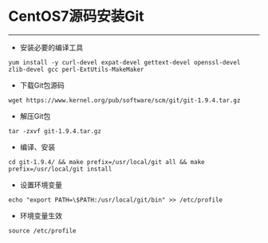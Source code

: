 # CentOS7源码安装Git

---

* 安装必要的编译工具

```
yum install -y curl-devel expat-devel gettext-devel openssl-devel zlib-devel gcc perl-ExtUtils-MakeMaker
```

* 下载Git包源码

```
wget https://www.kernel.org/pub/software/scm/git/git-1.9.4.tar.gz
```

* 解压Git包

```
tar -zxvf git-1.9.4.tar.gz
```

* 编译、安装

```
cd git-1.9.4/ && make prefix=/usr/local/git all && make prefix=/usr/local/git install
```

* 设置环境变量

```
echo "export PATH=\$PATH:/usr/local/git/bin" >> /etc/profile
```

* 环境变量生效

```
source /etc/profile
```



